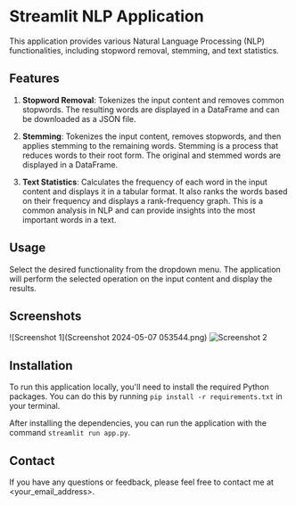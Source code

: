 # Streamlit NLP Application

This application provides various Natural Language Processing (NLP) functionalities, including stopword removal, stemming, and text statistics.

## Features

1. **Stopword Removal**: Tokenizes the input content and removes common stopwords. The resulting words are displayed in a DataFrame and can be downloaded as a JSON file.

2. **Stemming**: Tokenizes the input content, removes stopwords, and then applies stemming to the remaining words. Stemming is a process that reduces words to their root form. The original and stemmed words are displayed in a DataFrame.

3. **Text Statistics**: Calculates the frequency of each word in the input content and displays it in a tabular format. It also ranks the words based on their frequency and displays a rank-frequency graph. This is a common analysis in NLP and can provide insights into the most important words in a text.

## Usage

Select the desired functionality from the dropdown menu. The application will perform the selected operation on the input content and display the results.

## Screenshots

![Screenshot 1](Screenshot 2024-05-07 053544.png)
![Screenshot 2](nlp_streamlit/<screenshot_filename_2>)

## Installation

To run this application locally, you'll need to install the required Python packages. You can do this by running `pip install -r requirements.txt` in your terminal.

After installing the dependencies, you can run the application with the command `streamlit run app.py`.

## Contact

If you have any questions or feedback, please feel free to contact me at <your_email_address>.

